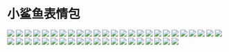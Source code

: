 # 小鲨鱼表情包

![](https://cdn.jsdelivr.net/gh/2x-ercha/twikoo-magic/image/smallshake/-6ddd0bf163b88414.jpg)
![](https://cdn.jsdelivr.net/gh/2x-ercha/twikoo-magic/image/smallshake/761abad49f1d0845.jpg)
![](https://cdn.jsdelivr.net/gh/2x-ercha/twikoo-magic/image/smallshake/null-23175f4710329ce8.jpg)
![](https://cdn.jsdelivr.net/gh/2x-ercha/twikoo-magic/image/smallshake/null-253ceaa0ad9d00d5.jpg)
![](https://cdn.jsdelivr.net/gh/2x-ercha/twikoo-magic/image/smallshake/null-2be07232a85f4472.jpg)
![](https://cdn.jsdelivr.net/gh/2x-ercha/twikoo-magic/image/smallshake/null-2cf4d6b6f6c9d18d.jpg)
![](https://cdn.jsdelivr.net/gh/2x-ercha/twikoo-magic/image/smallshake/null-2f9ecc265b54c153.jpg)
![](https://cdn.jsdelivr.net/gh/2x-ercha/twikoo-magic/image/smallshake/null-3310ef2a226c4776.jpg)
![](https://cdn.jsdelivr.net/gh/2x-ercha/twikoo-magic/image/smallshake/null-35261cc16e1c7623.jpg)
![](https://cdn.jsdelivr.net/gh/2x-ercha/twikoo-magic/image/smallshake/null-371ab21e64e4344e.jpg)
![](https://cdn.jsdelivr.net/gh/2x-ercha/twikoo-magic/image/smallshake/null-373612606e85580.jpg)
![](https://cdn.jsdelivr.net/gh/2x-ercha/twikoo-magic/image/smallshake/null-4058efd3f267fafc.jpg)
![](https://cdn.jsdelivr.net/gh/2x-ercha/twikoo-magic/image/smallshake/null-43333e8c017d970f.jpg)
![](https://cdn.jsdelivr.net/gh/2x-ercha/twikoo-magic/image/smallshake/null-558225f96f141d7f.jpg)
![](https://cdn.jsdelivr.net/gh/2x-ercha/twikoo-magic/image/smallshake/null-594d91a80ca975fc.jpg)
![](https://cdn.jsdelivr.net/gh/2x-ercha/twikoo-magic/image/smallshake/null-640df94c061cf44c.jpg)
![](https://cdn.jsdelivr.net/gh/2x-ercha/twikoo-magic/image/smallshake/null-6a6dfc93a8452fd0.jpg)
![](https://cdn.jsdelivr.net/gh/2x-ercha/twikoo-magic/image/smallshake/null-770782127c498dcf.jpg)
![](https://cdn.jsdelivr.net/gh/2x-ercha/twikoo-magic/image/smallshake/null-77425082b7be3318.jpg)
![](https://cdn.jsdelivr.net/gh/2x-ercha/twikoo-magic/image/smallshake/null134bf8bfc231fde4.jpg)
![](https://cdn.jsdelivr.net/gh/2x-ercha/twikoo-magic/image/smallshake/null1fbf2df8aace9658.jpg)
![](https://cdn.jsdelivr.net/gh/2x-ercha/twikoo-magic/image/smallshake/null26a9eca32c4f2629.jpg)
![](https://cdn.jsdelivr.net/gh/2x-ercha/twikoo-magic/image/smallshake/null28a0952ef6b273b8.jpg)
![](https://cdn.jsdelivr.net/gh/2x-ercha/twikoo-magic/image/smallshake/null31e2f41186cb17bc.jpg)
![](https://cdn.jsdelivr.net/gh/2x-ercha/twikoo-magic/image/smallshake/null32683e4e287a7c78.jpg)
![](https://cdn.jsdelivr.net/gh/2x-ercha/twikoo-magic/image/smallshake/null33d1b7a0ee58ba6.jpg)
![](https://cdn.jsdelivr.net/gh/2x-ercha/twikoo-magic/image/smallshake/null3b074dfcd6eb852e.jpg)
![](https://cdn.jsdelivr.net/gh/2x-ercha/twikoo-magic/image/smallshake/null3b5cda546336bced.jpg)
![](https://cdn.jsdelivr.net/gh/2x-ercha/twikoo-magic/image/smallshake/null42e4c07e6d699079.jpg)
![](https://cdn.jsdelivr.net/gh/2x-ercha/twikoo-magic/image/smallshake/null47801cf08960ce50.jpg)
![](https://cdn.jsdelivr.net/gh/2x-ercha/twikoo-magic/image/smallshake/null4bf6cc30c99948c6.jpg)
![](https://cdn.jsdelivr.net/gh/2x-ercha/twikoo-magic/image/smallshake/null4f2346ac5c8fe1d2.jpg)
![](https://cdn.jsdelivr.net/gh/2x-ercha/twikoo-magic/image/smallshake/null529a8bd66d7e397f.jpg)
![](https://cdn.jsdelivr.net/gh/2x-ercha/twikoo-magic/image/smallshake/null5b20902ca111a2e2.jpg)
![](https://cdn.jsdelivr.net/gh/2x-ercha/twikoo-magic/image/smallshake/null5d68da02952527dd.jpg)
![](https://cdn.jsdelivr.net/gh/2x-ercha/twikoo-magic/image/smallshake/null5db22a4a42075334.jpg)
![](https://cdn.jsdelivr.net/gh/2x-ercha/twikoo-magic/image/smallshake/null60dfdc8d15a39d11.jpg)
![](https://cdn.jsdelivr.net/gh/2x-ercha/twikoo-magic/image/smallshake/null62860349ef635710.gif)
![](https://cdn.jsdelivr.net/gh/2x-ercha/twikoo-magic/image/smallshake/null6474bc4d5031f1e3.jpg)
![](https://cdn.jsdelivr.net/gh/2x-ercha/twikoo-magic/image/smallshake/null65faeb7ecb6b72ce.jpg)
![](https://cdn.jsdelivr.net/gh/2x-ercha/twikoo-magic/image/smallshake/null670847fd57338448.jpg)
![](https://cdn.jsdelivr.net/gh/2x-ercha/twikoo-magic/image/smallshake/null7128208ad110bf70.jpg)
![](https://cdn.jsdelivr.net/gh/2x-ercha/twikoo-magic/image/smallshake/null9ee61c8ed3ad675.jpg)
![](https://cdn.jsdelivr.net/gh/2x-ercha/twikoo-magic/image/smallshake/nulld832e3ed8b0b890.jpg)
![](https://cdn.jsdelivr.net/gh/2x-ercha/twikoo-magic/image/smallshake/nulle6ff0f7f47a7614.jpg)
